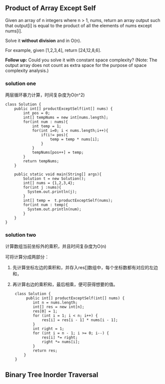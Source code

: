 ## Product of Array Except Self

Given an array of n integers where n > 1, nums, return an array output such that output[i] is equal to the product of all the elements of nums except nums[i].

Solve it __without division__ and in O(n).

For example, given [1,2,3,4], return [24,12,8,6].

__Follow up:__
Could you solve it with constant space complexity? (Note: The output array does not count as extra space for the purpose of space complexity analysis.)

### solution one
两层循环暴力计算，时间复杂度为O(n^2)

	class Solution {
	    public int[] productExceptSelf(int[] nums) {
	        int pos = 0;
	        int[] tempNums = new int[nums.length];
	        for(int num : nums){
	            int temp = 1;
	            for(int i=0; i < nums.length;i++){
	                if(i!= pos){
	                    temp = temp * nums[i];
	                }
	            }
	            tempNums[pos++] = temp;
	        }
	        return tempNums;
	    }
	
	    public static void main(String[] args){
	        Solution t = new Solution();
	        int[] nums = {1,2,3,4};
	        for(int j :nums){
	          System.out.println(j);
	        }
	        int[] temp =  t.productExceptSelf(nums);
	        for(int num : temp){
	          System.out.println(num);
	        }
	    }
	}
	
	
### solution two

计算数组当前坐标外的乘积，并且时间复杂度为O(n)

可将计算分成两部分：

1. 先计算坐标左边的乘积和，并存入res[]数组中，每个坐标数都有对应的左边和，

2. 再计算右边的乘积和，最后相乘，便可获得想要的值。



		class Solution {
		     public int[] productExceptSelf(int[] nums) {
		        int n = nums.length;
		        int[] res = new int[n];
		        res[0] = 1;
		        for (int i = 1; i < n; i++) {
		            res[i] = res[i - 1] * nums[i - 1];
		        }
		        int right = 1;
		        for (int i = n - 1; i >= 0; i--) {
		            res[i] *= right;
		            right *= nums[i];
		        }
		        return res;
		    }
		}
		


## Binary Tree Inorder Traversal